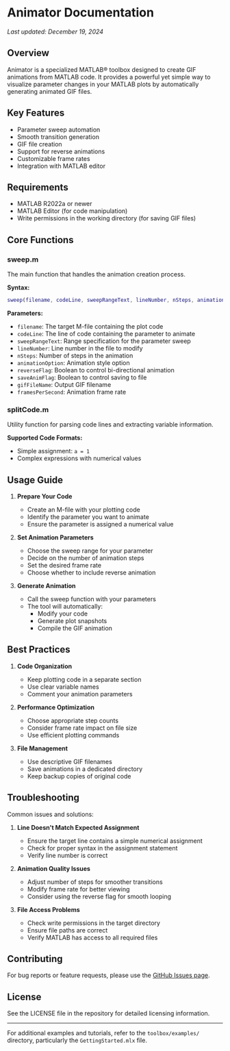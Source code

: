 # Animator Documentation

*Last updated: December 19, 2024*

## Overview

Animator is a specialized MATLAB® toolbox designed to create GIF animations from MATLAB code. It provides a powerful yet simple way to visualize parameter changes in your MATLAB plots by automatically generating animated GIF files.

## Key Features

- Parameter sweep automation
- Smooth transition generation
- GIF file creation
- Support for reverse animations
- Customizable frame rates
- Integration with MATLAB editor

## Requirements

- MATLAB R2022a or newer
- MATLAB Editor (for code manipulation)
- Write permissions in the working directory (for saving GIF files)

## Core Functions

### sweep.m

The main function that handles the animation creation process. 

**Syntax:**
```matlab
sweep(filename, codeLine, sweepRangeText, lineNumber, nSteps, animationOption, reverseFlag, saveAnimFlag, gifFileName, framesPerSecond)
```

**Parameters:**
- `filename`: The target M-file containing the plot code
- `codeLine`: The line of code containing the parameter to animate
- `sweepRangeText`: Range specification for the parameter sweep
- `lineNumber`: Line number in the file to modify
- `nSteps`: Number of steps in the animation
- `animationOption`: Animation style option
- `reverseFlag`: Boolean to control bi-directional animation
- `saveAnimFlag`: Boolean to control saving to file
- `gifFileName`: Output GIF filename
- `framesPerSecond`: Animation frame rate

### splitCode.m

Utility function for parsing code lines and extracting variable information.

**Supported Code Formats:**
- Simple assignment: `a = 1`
- Complex expressions with numerical values

## Usage Guide

1. **Prepare Your Code**
   - Create an M-file with your plotting code
   - Identify the parameter you want to animate
   - Ensure the parameter is assigned a numerical value

2. **Set Animation Parameters**
   - Choose the sweep range for your parameter
   - Decide on the number of animation steps
   - Set the desired frame rate
   - Choose whether to include reverse animation

3. **Generate Animation**
   - Call the sweep function with your parameters
   - The tool will automatically:
     - Modify your code
     - Generate plot snapshots
     - Compile the GIF animation

## Best Practices

1. **Code Organization**
   - Keep plotting code in a separate section
   - Use clear variable names
   - Comment your animation parameters

2. **Performance Optimization**
   - Choose appropriate step counts
   - Consider frame rate impact on file size
   - Use efficient plotting commands

3. **File Management**
   - Use descriptive GIF filenames
   - Save animations in a dedicated directory
   - Keep backup copies of original code

## Troubleshooting

Common issues and solutions:

1. **Line Doesn't Match Expected Assignment**
   - Ensure the target line contains a simple numerical assignment
   - Check for proper syntax in the assignment statement
   - Verify line number is correct

2. **Animation Quality Issues**
   - Adjust number of steps for smoother transitions
   - Modify frame rate for better viewing
   - Consider using the reverse flag for smooth looping

3. **File Access Problems**
   - Check write permissions in the target directory
   - Ensure file paths are correct
   - Verify MATLAB has access to all required files

## Contributing

For bug reports or feature requests, please use the [GitHub Issues page](https://github.com/gulley/Animator/issues).

## License

See the LICENSE file in the repository for detailed licensing information.

---

For additional examples and tutorials, refer to the `toolbox/examples/` directory, particularly the `GettingStarted.mlx` file.
